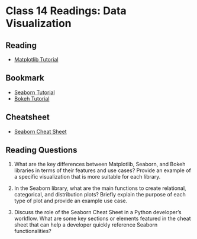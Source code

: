 # Class 14 Readings: Data Visualization

## Reading

- [Matplotlib Tutorial](https://www.labri.fr/perso/nrougier/teaching/matplotlib/)

## Bookmark

- [Seaborn Tutorial](https://seaborn.pydata.org/tutorial.html)
- [Bokeh Tutorial](https://mybinder.org/v2/gh/bokeh/bokeh-notebooks/master?filepath=tutorial%2F00%20-%20Introduction%20and%20Setup.ipynb)

## Cheatsheet

- [Seaborn Cheat Sheet](https://s3.amazonaws.com/assets.datacamp.com/blog_assets/Python_Seaborn_Cheat_Sheet.pdf)

## Reading Questions

1. What are the key differences between Matplotlib, Seaborn, and Bokeh libraries in terms of their features and use cases? Provide an example of a specific visualization that is more suitable for each library.

2. In the Seaborn library, what are the main functions to create relational, categorical, and distribution plots? Briefly explain the purpose of each type of plot and provide an example use case.

3. Discuss the role of the Seaborn Cheat Sheet in a Python developer’s workflow. What are some key sections or elements featured in the cheat sheet that can help a developer quickly reference Seaborn functionalities?